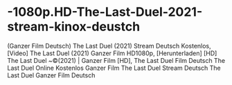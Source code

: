 # -1080p.HD-The-Last-Duel-2021-stream-kinox-deustch
(Ganzer Film Deutsch) The Last Duel (2021) Stream Deutsch Kostenlos, [Video] The Last Duel (2021) Ganzer Film HD1080p, [Herunterladen] [HD] The Last Duel ~©(2021) | Ganzer Film [HD], The Last Duel Film Deutsch The Last Duel Online Kostenlos Ganzer Film The Last Duel Stream Deutsch The Last Duel Ganzer Film Deutsch
